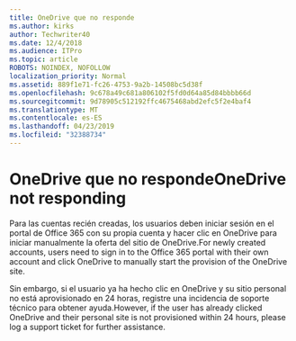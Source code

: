 ```yaml
---
title: OneDrive que no responde
ms.author: kirks
author: Techwriter40
ms.date: 12/4/2018
ms.audience: ITPro
ms.topic: article
ROBOTS: NOINDEX, NOFOLLOW
localization_priority: Normal
ms.assetid: 889f1e71-fc26-4753-9a2b-14508bc5d38f
ms.openlocfilehash: 9c678a49c681a806102f5fd0d64a85d84bbbb66d
ms.sourcegitcommit: 9d78905c512192ffc4675468abd2efc5f2e4baf4
ms.translationtype: MT
ms.contentlocale: es-ES
ms.lasthandoff: 04/23/2019
ms.locfileid: "32388734"
---
```

# <a name="onedrive-not-responding"></a><span data-ttu-id="39ba3-102">OneDrive que no responde</span><span class="sxs-lookup"><span data-stu-id="39ba3-102">OneDrive not responding</span></span>

<span data-ttu-id="39ba3-103">Para las cuentas recién creadas, los usuarios deben iniciar sesión en el portal de Office 365 con su propia cuenta y hacer clic en OneDrive para iniciar manualmente la oferta del sitio de OneDrive.</span><span class="sxs-lookup"><span data-stu-id="39ba3-103">For newly created accounts, users need to sign in to the Office 365 portal with their own account and click OneDrive to manually start the provision of the OneDrive site.</span></span>
  
<span data-ttu-id="39ba3-104">Sin embargo, si el usuario ya ha hecho clic en OneDrive y su sitio personal no está aprovisionado en 24 horas, registre una incidencia de soporte técnico para obtener ayuda.</span><span class="sxs-lookup"><span data-stu-id="39ba3-104">However, if the user has already clicked OneDrive and their personal site is not provisioned within 24 hours, please log a support ticket for further assistance.</span></span>
  

